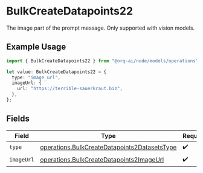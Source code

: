 # BulkCreateDatapoints22

The image part of the prompt message. Only supported with vision models.

## Example Usage

```typescript
import { BulkCreateDatapoints22 } from "@orq-ai/node/models/operations";

let value: BulkCreateDatapoints22 = {
  type: "image_url",
  imageUrl: {
    url: "https://terrible-sauerkraut.biz",
  },
};
```

## Fields

| Field                                                                                                        | Type                                                                                                         | Required                                                                                                     | Description                                                                                                  |
| ------------------------------------------------------------------------------------------------------------ | ------------------------------------------------------------------------------------------------------------ | ------------------------------------------------------------------------------------------------------------ | ------------------------------------------------------------------------------------------------------------ |
| `type`                                                                                                       | [operations.BulkCreateDatapoints2DatasetsType](../../models/operations/bulkcreatedatapoints2datasetstype.md) | :heavy_check_mark:                                                                                           | N/A                                                                                                          |
| `imageUrl`                                                                                                   | [operations.BulkCreateDatapoints2ImageUrl](../../models/operations/bulkcreatedatapoints2imageurl.md)         | :heavy_check_mark:                                                                                           | N/A                                                                                                          |